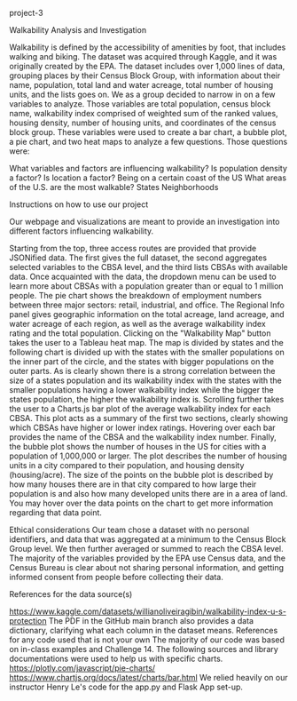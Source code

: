 project-3

Walkability Analysis and Investigation

Walkability is defined by the accessibility of amenities by foot, that includes walking and biking. The dataset was acquired through Kaggle, and it was originally created by the EPA. The dataset includes over 1,000 lines of data, grouping places by their Census Block Group, with information about their name, population, total land and water acreage, total number of housing units, and the lists goes on. We as a group decided to narrow in on a few variables to analyze. Those variables are total population, census block name, walkability index comprised of weighted sum of the ranked values, housing density, number of housing units, and coordinates of the census block group. These variables were used to create a bar chart, a bubble plot, a pie chart, and two heat maps to analyze a few questions. Those questions were:

What variables and factors are influencing walkability?
Is population density a factor?
Is location a factor?
Being on a certain coast of the US
What areas of the U.S. are the most walkable?
States
Neighborhoods

Instructions on how to use our project

Our webpage and visualizations are meant to provide an investigation into different factors influencing walkability.

Starting from the top, three access routes are provided that provide JSONified data. The first gives the full dataset, the second aggregates selected variables to the CBSA level, and the third lists CBSAs with available data.
Once acquainted with the data, the dropdown menu can be used to learn more about CBSAs with a population greater than or equal to 1 million people. The pie chart shows the breakdown of employment numbers between three major sectors: retail, industrial, and office. The Regional Info panel gives geographic information on the total acreage, land acreage, and water acreage of each region, as well as the average walkability index rating and the total population.
Clicking on the "Walkability Map" button takes the user to a Tableau heat map. The map is divided by states and the following chart is divided up with the states with the smaller populations on the inner part of the circle, and the states with bigger populations on the outer parts. As is clearly shown there is a strong correlation between the size of a states population and its walkability index with the states with the smaller populations having a lower walkability index while the bigger the states population, the higher the walkability index is.
Scrolling further takes the user to a Charts.js bar plot of the average walkability index for each CBSA. This plot acts as a summary of the first two sections, clearly showing which CBSAs have higher or lower index ratings. Hovering over each bar provides the name of the CBSA and the walkability index number.
Finally, the bubble plot shows the number of houses in the US for cities with a population of 1,000,000 or larger. The plot describes the number of housing units in a city compared to their population, and housing density (housing/acre). The size of the points on the bubble plot is described by how many houses there are in that city compared to how large their population is and also how many developed units there are in a area of land. You may hover over the data points on the chart to get more information regarding that data point.

Ethical considerations
Our team chose a dataset with no personal identifiers, and data that was aggregated at a minimum to the Census Block Group level. We then further averaged or summed to reach the CBSA level. The majority of the variables provided by the EPA use Census data, and the Census Bureau is clear about not sharing personal information, and getting informed consent from people before collecting their data.

References for the data source(s)

https://www.kaggle.com/datasets/willianoliveiragibin/walkability-index-u-s-protection
The PDF in the GitHub main branch also provides a data dictionary, clarifying what each column in the dataset means.
References for any code used that is not your own
The majority of our code was based on in-class examples and Challenge 14. The following sources and library documentations were used to help us with specific charts.
https://plotly.com/javascript/pie-charts/
https://www.chartjs.org/docs/latest/charts/bar.html
We relied heavily on our instructor Henry Le's code for the app.py and Flask App set-up.

